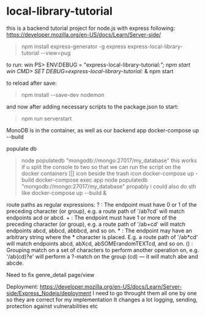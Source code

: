 # local-library-tutorial
this is a backend tutorial project for node.js with express following: 
https://developer.mozilla.org/en-US/docs/Learn/Server-side/

> npm install express-generator -g
> express express-local-library-tutorial --view=pug

to run:
win PS> ENV:DEBUG = "express-local-library-tutorial:*"; npm start
win CMD> SET DEBUG=express-local-library-tutorial:* & npm start

to reload after save:
> npm install --save-dev nodemon

and now after adding necessary scripts to the package.json 
to start:
> npm run serverstart


MonoDB is in the container, as well as our backend app
docker-compose up --build

populate db 
> node populatedb "mongodb://mongo:27017/my_database"
this works if u split the console to two so that we can run the script on the docker containers [|] icon beside the trash icon
> docker-compose up -build
> docker-compose exec app node populatedb "mongodb://mongo:27017/my_database"
propably i could also do sth like docker-compose up --build &


route paths as regular expressions: 
    ? : The endpoint must have 0 or 1 of the preceding character (or group), e.g. a route path of '/ab?cd' will match endpoints acd or abcd.
    + : The endpoint must have 1 or more of the preceding character (or group), e.g. a route path of '/ab+cd' will match endpoints abcd, abbcd, abbbcd, and so on.
    * : The endpoint may have an arbitrary string where the * character is placed. E.g. a route path of '/ab*cd' will match endpoints abcd, abXcd, abSOMErandomTEXTcd, and so on.
    () : Grouping match on a set of characters to perform another operation on, e.g. '/ab(cd)?e' will perform a ?-match on the group (cd) — it will match abe and abcde.



Need to fix genre_detail page/view


Deployment: 
https://developer.mozilla.org/en-US/docs/Learn/Server-side/Express_Nodejs/deployment
I need to go throught them all one by one so they are correct for my implementation
It changes a lot
logging, sending, protection against vulnerabilities etc

